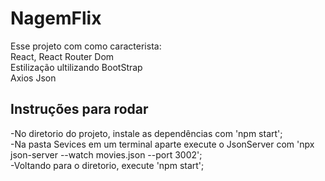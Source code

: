 # NagemFlix

Esse projeto com como caracterista:<br>
React, React Router Dom<br>
Estilização ultilizando BootStrap<br>
Axios Json<br>

## Instruções para rodar

-No diretorio do projeto, instale as dependências com 'npm start'; <br>
-Na pasta Sevices em um terminal aparte execute o JsonServer com 'npx json-server --watch movies.json --port 3002'; <br>
-Voltando para o diretorio, execute 'npm start'; <br>

